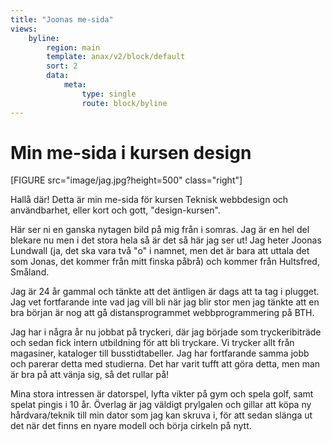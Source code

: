 ```yaml
---
title: "Joonas me-sida"
views:
    byline:
        region: main
        template: anax/v2/block/default
        sort: 2
        data:
            meta:
                type: single
                route: block/byline
---
```

Min me-sida i kursen design
=========================

[FIGURE src="image/jag.jpg?height=500" class="right"]

Hallå där! Detta är min me-sida för kursen Teknisk webbdesign och användbarhet, eller kort och gott, "design-kursen".

Här ser ni en ganska nytagen bild på mig från i somras. Jag är en hel del blekare nu men i det stora hela så är det så här jag ser ut! Jag heter Joonas Lundwall (ja, det ska vara två "o" i namnet, men det är bara att uttala det som Jonas, det kommer från mitt finska påbrå) och kommer från Hultsfred, Småland.

Jag är 24 år gammal och tänkte att det äntligen är dags att ta tag i plugget. Jag vet fortfarande inte vad jag vill bli när jag blir stor men
jag tänkte att en bra början är nog att gå distansprogrammet webbprogrammering på BTH.


Jag har i några år nu jobbat på tryckeri, där jag började som tryckeribiträde och sedan fick intern utbildning för att bli tryckare. Vi trycker allt från magasiner, kataloger till busstidtabeller.
Jag har fortfarande samma jobb och parerar detta med studierna. Det har varit tufft att göra detta, men man är bra på att vänja sig, så det rullar på!

Mina stora intressen är datorspel, lyfta vikter på gym och spela golf, samt spelat pingis i 10 år. Överlag är jag väldigt prylgalen och gillar att köpa ny hårdvara/teknik till min dator som jag kan skruva i, för att sedan slänga ut det när det finns en nyare modell och börja cirkeln på nytt.

